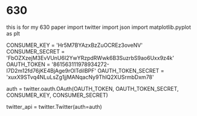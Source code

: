 # 630
this is for my 630 paper
import twitter
import json
import matplotlib.pyplot as plt

CONSUMER_KEY = 'Hr5M7BYAzxBzZuOCREz3oveNV'
CONSUMER_SECRET = 'FbOZXzejM3EvVUnU6I2YwYRzpdRWwk6B3SuzrbS9ao6Uxx9z4k'
OAUTH_TOKEN = '861563111978934272-I7D2m12fd76jKE4BjAge9rOlTdiIBPF'
OAUTH_TOKEN_SECRET = 'xuxX9STvq4NLuLsZg1jjMANqacNy9ThlQ2XUSrmbDxm78'

auth = twitter.oauth.OAuth(OAUTH_TOKEN, OAUTH_TOKEN_SECRET,
                           CONSUMER_KEY, CONSUMER_SECRET)

twitter_api = twitter.Twitter(auth=auth)
